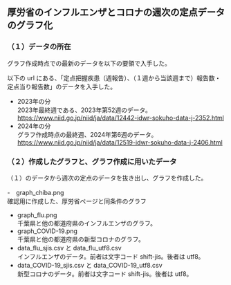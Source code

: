 ## 厚労省のインフルエンザとコロナの週次の定点データのグラフ化

### （１）データの所在
グラフ作成時点での最新のデータを以下の要領で入手した。<br>

以下の url にある、「定点把握疾患（週報告）、（１週から当該週まで）報告数・定点当り報告数」のデータを入手した。
- 2023年の分<br>
2023年最終週である、2023年第52週のデータ。<br>
https://www.niid.go.jp/niid/ja/data/12442-idwr-sokuho-data-j-2352.html<br>
- 2024年の分<br>
グラフ作成時点の最終週、2024年第6週のデータ。<br>
https://www.niid.go.jp/niid/ja/data/12519-idwr-sokuho-data-j-2406.html<br>

### （２）作成したグラフと、グラフ作成に用いたデータ
（１）のデータから週次の定点のデータを抜き出し、グラフを作成した。

-　graph_chiba.png<br>
確認用に作成した、厚労省ページと同条件のグラフ
- graph_flu.png<br>
千葉県と他の都道府県のインフルエンザのグラフ。
- graph_COVID-19.png<br>
千葉県と他の都道府県の新型コロナのグラフ。
- data_flu_sjis.csv と data_flu_utf8.csv<br>
インフルエンザのデータ。前者は文字コード shift-jis。後者は utf8。
- data_COVID-19_sjis.csv と data_COVID-19_utf8.csv<br>
新型コロナのデータ。前者は文字コード shift-jis。後者は utf8。


